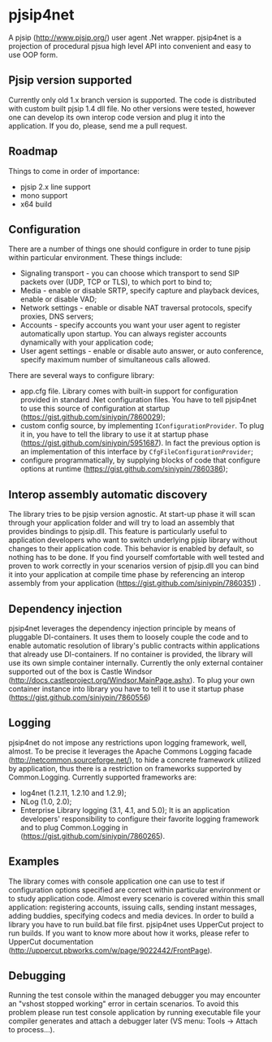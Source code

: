 pjsip4net
=========
A pjsip (http://www.pjsip.org/) user agent .Net wrapper.
pjsip4net is a projection of procedural pjsua high level API into convenient and easy to use OOP form. 

Pjsip version supported
-----------
Currently only old 1.x branch version is supported. The code is distributed with custom built pjsip 1.4 dll file. No other versions were tested, however one can develop its own interop code version and plug it into the application. If you do, please, send me a pull request.

Roadmap
-----------
Things to come in order of importance:
  * pjsip 2.x line support
  * mono support
  * x64 build

Configuration
-----------
There are a number of things one should configure in order to tune pjsip within particular environment. These things include:
  * Signaling transport - you can choose which transport to send SIP packets over (UDP, TCP or TLS), to which port to bind to;
  * Media - enable or disable SRTP, specify capture and playback devices, enable or disable VAD;
  * Network settings - enable or disable NAT traversal protocols, specify proxies, DNS servers;
  * Accounts - specify accounts you want your user agent to register automatically upon startup. You can always register accounts dynamically with your application code;
  * User agent settings - enable or disable auto answer, or auto conference, specify maximum number of simultaneous calls allowed.

There are several ways to configure library:
  * app.cfg file. Library comes with built-in support for configuration provided in standard .Net configuration files. You have to tell pjsip4net to use this source of configuration at startup (https://gist.github.com/siniypin/7860029);
  * custom config source, by implementing `IConfigurationProvider`. To plug it in, you have to tell the library to use it at startup phase (https://gist.github.com/siniypin/5951687). In fact the previous option is an implementation of this interface by `CfgFileConfigurationProvider`;
  * configure programmatically, by supplying blocks of code that configure options at runtime (https://gist.github.com/siniypin/7860386);

Interop assembly automatic discovery
-----------
The library tries to be pjsip version agnostic. At start-up phase it will scan through your application folder and will try to load an assembly that provides bindings to pjsip.dll. This feature is particularly useful to application developers who want to switch underlying pjsip library without changes to their application code. This behavior is enabled by default, so nothing has to be done.
If you find yourself comfortable with well tested and proven to work correctly in your scenarios version of pjsip.dll you can bind it into your application at compile time phase by referencing an interop assembly from your application (https://gist.github.com/siniypin/7860351) . 

Dependency injection
-----------
pjsip4net leverages the dependency injection principle by means of pluggable DI-containers. It uses them to loosely couple the code and to enable automatic resolution of library's public contracts within applications that already use DI-containers. 
If no container is provided, the library will use its own simple container internally. Currently the only external container supported out of the box is Castle Windsor (http://docs.castleproject.org/Windsor.MainPage.ashx). 
To plug your own container instance into library you have to tell it to use it startup phase (https://gist.github.com/siniypin/7860556)

Logging
-----------
pjsip4net do not impose any restrictions upon logging framework, well, almost. To be precise it leverages the Apache Commons Logging facade (http://netcommon.sourceforge.net/), to hide a concrete framework utilized by application, thus there is a restriction on frameworks supported by Common.Logging. Currently supported frameworks are:
  * log4net (1.2.11, 1.2.10 and 1.2.9);
  * NLog (1.0, 2.0);
  * Enterprise Library logging (3.1, 4.1, and 5.0);
It is an application developers' responsibility to configure their favorite logging framework and to plug Common.Logging in (https://gist.github.com/siniypin/7860265).

Examples
-----------
The library comes with console application one can use to test if configuration options specified are correct within particular environment or to study application code. Almost every scenario is covered within this small application: registering accounts, issuing calls, sending instant messages, adding buddies, specifying codecs and media devices. 
In order to build a library you have to run build.bat file first. pjsip4net uses UpperCut project to run builds. If you want to know more about how it works, please refer to UpperCut documentation (http://uppercut.pbworks.com/w/page/9022442/FrontPage). 

Debugging
-----------
Running the test console within the managed debugger you may encounter an "vshost stopped working" error in certain scenarios. To avoid this problem please run test console application by running executable file your compiler generates and attach a debugger later (VS menu: Tools -> Attach to process...).
